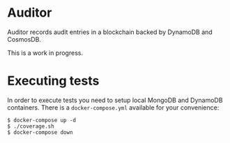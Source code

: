 # Auditor

Auditor records audit entries in a blockchain backed by DynamoDB and CosmosDB.

This is a work in progress.

# Executing tests

In order to execute tests you need to setup local MongoDB and DynamoDB containers.
There is a `docker-compose.yml` available for your convenience:

```
$ docker-compose up -d
$ ./coverage.sh
$ docker-compose down
```
